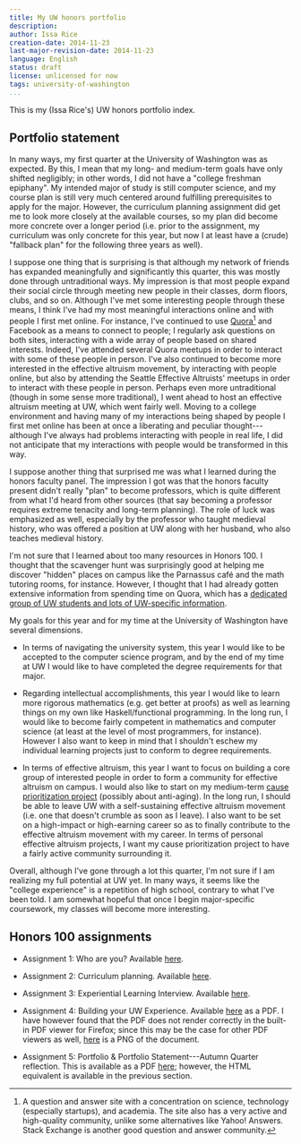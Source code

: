 ```yaml
---
title: My UW honors portfolio
description: 
author: Issa Rice
creation-date: 2014-11-23
last-major-revision-date: 2014-11-23
language: English
status: draft
license: unlicensed for now
tags: university-of-washington
...
```


This is my (Issa Rice's) UW honors portfolio index.

## Portfolio statement

In many ways, my first quarter at the University of Washington was as expected.
By this, I mean that my long- and medium-term goals have only shifted negligibly; in other words, I did not have a "college freshman epiphany".
My intended major of study is still computer science, and my course plan is still very much centered around fulfilling prerequisites to apply for the major.
However, the curriculum planning assignment did get me to look more closely at the available courses, so my plan did become more concrete over a longer period (i.e. prior to the assignment, my curriculum was only concrete for this year, but now I at least have a (crude) "fallback plan" for the following three years as well).

I suppose one thing that is surprising is that although my network of friends has expanded meaningfully and significantly this quarter, this was mostly done through untraditional ways.
My impression is that most people expand their social circle through meeting new people in their classes, dorm floors, clubs, and so on.
Although I've met some interesting people through these means, I think I've had my most meaningful interactions online and with people I first met online.
For instance, I've continued to use [Quora](http://quora.com)[^quora] and Facebook as a means to connect to people; I regularly ask questions on both sites, interacting with a wide array of people based on shared interests.
Indeed, I've attended several Quora meetups in order to interact with some of these people in person.
I've also continued to become more interested in the effective altruism movement, by interacting with people online, but also by attending the Seattle Effective Altruists' meetups in order to interact with these people in person.
Perhaps even more untraditional (though in some sense more traditional), I went ahead to host an effective altruism meeting at UW, which went fairly well.
Moving to a college environment and having many of my interactions being shaped by people I first met online has been at once a liberating and peculiar thought---although I've always had problems interacting with people in real life, I did not anticipate that my interactions with people would be transformed in this way.

[^quora]: A question and answer site with a concentration on science, technology (especially startups), and academia.
The site also has a very active and high-quality community, unlike some alternatives like Yahoo! Answers.
Stack Exchange is another good question and answer community.

I suppose another thing that surprised me was what I learned during the honors faculty panel.
The impression I got was that the honors faculty present didn't really "plan" to become professors, which is quite different from what I'd heard from other sources (that say becoming a professor requires extreme tenacity and long-term planning).
The role of luck was emphasized as well, especially by the professor who taught medieval history, who was offered a position at UW along with her husband, who also teaches medieval history.

I'm not sure that I learned about too many resources in Honors 100.
I thought that the scavenger hunt was surprisingly good at helping me discover "hidden" places on campus like the Parnassus café and the math tutoring rooms, for instance.
However, I thought that I had already gotten extensive information from spending time on Quora, which has a [dedicated group of UW students and lots of UW-specific information](/resources-for-the-university-of-washington).

My goals for this year and for my time at the University of Washington have several dimensions.

- In terms of navigating the university system, this year I would like to be accepted to the computer science program, and by the end of my time at UW I would like to have completed the degree requirements for that major.

- Regarding intellectual accomplishments, this year I would like to learn more rigorous mathematics (e.g. get better at proofs) as well as learning things on my own like Haskell/functional programming.
In the long run, I would like to become fairly competent in mathematics and computer science (at least at the level of most programmers, for instance).
However I also want to keep in mind that I shouldn't eschew my individual learning projects just to conform to degree requirements.

- In terms of effective altruism, this year I want to focus on building a core group of interested people in order to form a community for effective altruism on campus.
I would also like to start on my medium-term [cause prioritization project](http://causeprioritization.org) (possibly about anti-aging).
In the long run, I should be able to leave UW with a self-sustaining effective altruism movement (i.e. one that doesn't crumble as soon as I leave).
I also want to be set on a high-impact or high-earning career so as to finally contribute to the effective altruism movement with my career.
In terms of personal effective altruism projects, I want my cause prioritization project to have a fairly active community surrounding it.

Overall, although I've gone through a lot this quarter, I'm not sure if I am realizing my full potential at UW yet.
In many ways, it seems like the "college experience" is a repetition of high school, contrary to what I've been told.
I am somewhat hopeful that once I begin major-specific coursework, my classes will become more interesting.

## Honors 100 assignments

- Assignment 1: Who are you?
Available [here](http://exp.riceissa.com/pdf/actual.pdf).

- Assignment 2: Curriculum planning.
Available [here](http://exp.riceissa.com/pdf/riceissa-myplan.pdf).

- Assignment 3: Experiential Learning Interview.
Available [here](http://exp.riceissa.com/pdf/experiential_learning_interview.pdf).

- Assignment 4: Building your UW Experience.
Available [here](http://exp.riceissa.com/pdf/building_your_uw_experience.pdf) as a PDF.
I have however found that the PDF does not render correctly in the built-in PDF viewer for Firefox; since this may be the case for other PDF viewers as well, [here](http://exp.riceissa.com/pdf/building_your_uw_experience.png) is a PNG of the document.

- Assignment 5: Portfolio \& Portfolio Statement---Autumn Quarter reflection.
This is available as a PDF [here](http://exp.riceissa.com/pdf/portfolio_statement_honors100.pdf); however, the HTML equivalent is available in the previous section.

